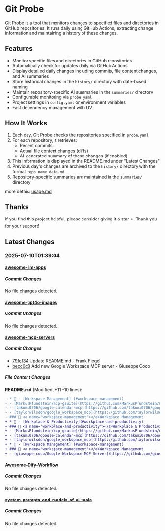 # Git Probe

Git Probe is a tool that monitors changes to specified files and directories in GitHub repositories. It runs daily using GitHub Actions, extracting change information and maintaining a history of these changes.

## Features

- Monitor specific files and directories in GitHub repositories
- Automatically check for updates daily via GitHub Actions
- Display detailed daily changes including commits, file content changes, and AI summaries
- Store historical changes in the `history/` directory with date-based naming
- Maintain repository-specific AI summaries in the `summaries/` directory
- Configurable monitoring via `probe.yaml`
- Project settings in `config.yaml` or environment variables
- Fast dependency management with UV

## How It Works

1. Each day, Git Probe checks the repositories specified in `probe.yaml`
2. For each repository, it retrieves:
   - Recent commits
   - Actual file content changes (diffs)
   - AI-generated summary of these changes (if enabled)
3. This information is displayed in the README.md under "Latest Changes"
4. Previous day's changes are archived to the `history/` directory with the format `repo_name_date.md`
5. Repository-specific summaries are maintained in the `summaries/` directory

more detais: [usage.md](usage.md)

## Thanks

If you find this project helpful, please consider giving it a star ⭐️. Thank you for your support!


## Latest Changes

### 2025-07-10T01:39:04

#### [awesome-llm-apps](https://github.com/Shubhamsaboo/awesome-llm-apps)

##### Commit Changes

No file changes detected.

#### [awesome-gpt4o-images](https://github.com/jamez-bondos/awesome-gpt4o-images)

##### Commit Changes

No file changes detected.

#### [awesome-mcp-servers](https://github.com/punkpeye/awesome-mcp-servers)

##### Commit Changes

- [79fcf34](https://github.com/punkpeye/awesome-mcp-servers/commit/79fcf34930c34fede8afd0c2b105c18003c4fb49) Update README.md - Frank Fiegel
- [becc0c8](https://github.com/punkpeye/awesome-mcp-servers/commit/becc0c82b358d3516b60343f011be6f1a5951786) Add new Google Workspace MCP server - Giuseppe Coco


##### File Content Changes

**README.md** (Modified, +11 -10 lines):

```diff
- * 🏢 - [Workspace Management] (#workspace-management)
- - [MarkusPfundstein/mcp-gsuite](https://github.com/MarkusPfundstein/mcp-gsuite) 🐍 ☁️ - Integration with gmail and Google Calendar.
- - [takumi0706/google-calendar-mcp](https://github.com/takumi0706/google-calendar-mcp) 📇 ☁️ - An MCP server to interface with the Google Calendar API. Based on TypeScript.
- - [taylorwilsdon/google_workspace_mcp](https://github.com/taylorwilsdon/google_workspace_mcp) 🐍 ☁️ 🍎 🪟 🐧 - Comprehensive Google Workspace MCP server with full support for Google Calendar, Drive, Gmail, and Docs, Forms, Chats, Slides and Sheets over stdio, Streamable HTTP and SSE transports.
- ### 🏢 <a name="workspace-management"></a>Workspace Management
+ * 🏢 - [Workplace & Productivity](#workplace-and-productivity)
+ ### 🏢 <a name="workplace-and-productivity"></a>Workplace & Productivity
+ - [MarkusPfundstein/mcp-gsuite](https://github.com/MarkusPfundstein/mcp-gsuite) 🐍 ☁️ - Integration with gmail and Google Calendar.
+ - [takumi0706/google-calendar-mcp](https://github.com/takumi0706/google-calendar-mcp) 📇 ☁️ - An MCP server to interface with the Google Calendar API. Based on TypeScript.
+ - [taylorwilsdon/google_workspace_mcp](https://github.com/taylorwilsdon/google_workspace_mcp) 🐍 ☁️ 🍎 🪟 🐧 - Comprehensive Google Workspace MCP server with full support for Google Calendar, Drive, Gmail, and Docs, Forms, Chats, Slides and Sheets over stdio, Streamable HTTP and SSE transports.
+ * 🏢 - [Workspace Management] (#workspace-management)
+ ### 🏢 <a name="workspace-management"></a>Workspace Management
+ - [giuseppe-coco/Google-Workspace-MCP-Server](https://github.com/giuseppe-coco/Google-Workspace-MCP-Server) 🐍 ☁️ 🍎 🪟 🐧 - MCP server that seamlessly interacts with your Google Calendar, Gmail, Drive and so on.
```



#### [Awesome-Dify-Workflow](https://github.com/svcvit/Awesome-Dify-Workflow)

##### Commit Changes

No file changes detected.

#### [system-prompts-and-models-of-ai-tools](https://github.com/x1xhlol/system-prompts-and-models-of-ai-tools)

##### Commit Changes

No file changes detected.

